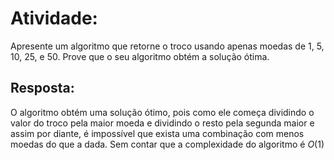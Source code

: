# Atividade:

Apresente um algoritmo que retorne o troco usando apenas moedas de 1, 5, 10, 25, e 50. Prove que o seu algoritmo obtém a solução ótima.

## Resposta:

O algoritmo obtém uma solução ótimo, pois como ele começa dividindo o valor do troco pela maior moeda e dividindo o resto pela segunda maior e assim por diante, é impossível que exista uma combinação com menos moedas do que a dada. Sem contar que a complexidade do algoritmo é $O(1)$